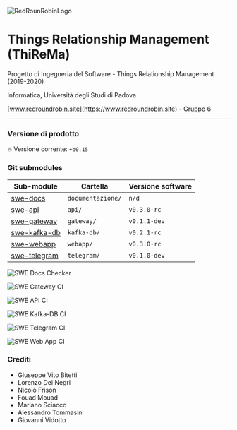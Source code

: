 ![RedRounRobinLogo](https://i.imgur.com/3Dcv4vs.png)

# Things Relationship Management (ThiReMa)

Progetto di Ingegneria del Software - Things Relationship Management (2019-2020)

Informatica, Università degli Studi di Padova

[www.redroundrobin.site](https://www.redroundrobin.site) - Gruppo 6


---


### Versione di prodotto

:fire: Versione corrente: `+b0.15`


### Git submodules 


| Sub-module | Cartella | Versione software  |
|---|---|---|
| [swe-docs](http://docs.redroundrobin.site) | `documentazione/`    | `n/d`      |
| [swe-api](http://api.redroundrobin.site)   |       `api/`         | `v0.3.0-rc`  |
| [swe-gateway](http://gateway.redroundrobin.site) | `gateway/`     | `v0.1.1-dev`  |
| [swe-kafka-db](http://kafkadb.redroundrobin.site) | `kafka-db/`   | `v0.2.1-rc`  |
| [swe-webapp](http://webapp.redroundrobin.site) |    `webapp/`     | `v0.3.0-rc`  |
| [swe-telegram](http://telegram.redroundrobin.site) | `telegram/`  | `v0.1.0-dev`  |


![SWE Docs Checker](https://github.com/RedRoundRobin/swe-docs/workflows/SWE%20Docs%20Checker/badge.svg)

![SWE Gateway CI](https://github.com/RedRoundRobin/swe-gateway/workflows/SWE%20Gateway%20CI/badge.svg)

![SWE API CI](https://github.com/RedRoundRobin/swe-api/workflows/SWE%20API%20CI/badge.svg)

![SWE Kafka-DB CI](https://github.com/RedRoundRobin/swe-kafka-db/workflows/SWE%20Kafka-DB%20CI/badge.svg)

![SWE Telegram CI](https://github.com/RedRoundRobin/swe-telegram/workflows/SWE%20Telegram%20CI/badge.svg) 

![SWE Web App CI](https://github.com/RedRoundRobin/swe-webapp/workflows/SWE%20Web%20App%20CI/badge.svg)


### Crediti

- Giuseppe Vito Bitetti
- Lorenzo Dei Negri
- Nicolò Frison
- Fouad Mouad
- Mariano Sciacco
- Alessandro Tommasin
- Giovanni Vidotto